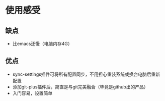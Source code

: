 # 使用感受

## 缺点

-   比emacs还慢（电脑内存4G）

## 优点

-   sync-settings插件可将所有配置同步，不用担心重装系统或换台电脑后重新配置
-   添加git-plus插件后，简直是与git完美融合（毕竟是github出的产品）
-   入门容易，设置简单
